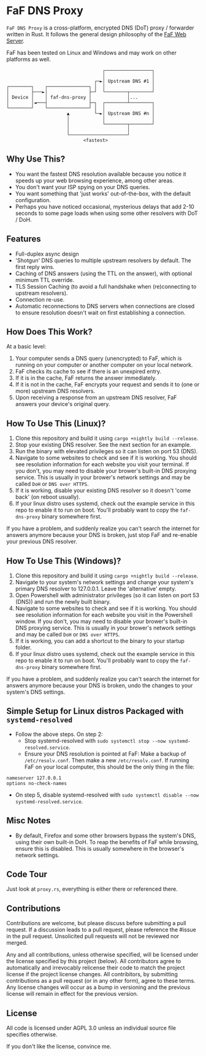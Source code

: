 # FaF DNS Proxy

`FaF DNS Proxy` is a cross-platform, encrypted DNS (DoT) proxy / forwarder written in Rust. It follows the general design philosophy of the [FaF Web Server](https://www.github.com/errantmind/faf).

FaF has been tested on Linux and Windows and may work on other platforms as well.


```
                                   ┌─────────────────┐
                                   │                 │
                                ┌─►│ Upstream DNS #1 │
┌────────┐    ┌───────────────┐ │  │                 │
│        ├───►│               ├─┘  └────────┬────────┘
│ Device │    │ faf-dns-proxy │             │...
│        │◄───┤               ├─┐  ┌────────┴────────┐
└────────┘    └───────────────┘ │  │                 │
                      ▲         └─►│ Upstream DNS #n │
                      │            │                 │
                      │            └────────┬────────┘
                      │                     │
                      └─────────────────────┘
                            <fastest>
```

## Why Use This?

- You want the fastest DNS resolution available because you notice it speeds up your web browsing experience, among other areas.
- You don't want your ISP spying on your DNS queries.
- You want something that 'just works' out-of-the-box, with the default configuration.
- Perhaps you have noticed occasional, mysterious delays that add 2-10 seconds to some page loads when using some other resolvers with DoT / DoH.

## Features

- Full-duplex async design
- 'Shotgun' DNS queries to multiple upstream resolvers by default. The first reply wins.
- Caching of DNS answers (using the TTL on the answer), with optional minimum TTL override.
- TLS Session Caching (to avoid a full handshake when (re)connecting to upstream resolvers).
- Connection re-use.
- Automatic reconnections to DNS servers when connections are closed to ensure resolution doesn't wait on first establishing a connection.

## How Does This Work?

At a basic level:

1. Your computer sends a DNS query (unencrypted) to FaF, which is running on your computer or another computer on your local network.
2. FaF checks its cache to see if there is an unexpired entry.
3. If it is in the cache, FaF returns the answer immediately.
4. If it is not in the cache, FaF encrypts your request and sends it to (one or more) upstream DNS resolvers.
5. Upon receiving a response from an upstream DNS resolver, FaF answers your device's original query.

## How To Use This (Linux)?

1. Clone this repository and build it using `cargo +nightly build --release`.
2. Stop your existing DNS resolver. See the next section for an example.
3. Run the binary with elevated privileges so it can listen on port 53 (DNS).
4. Navigate to some websites to check and see if it is working. You should see resolution information for each website you visit your terminal. If you don't, you may need to disable your brower's built-in DNS proxying service. This is usually in your brower's network settings and may be called `DoH` or `DNS over HTTPS`.
5. If it is working, disable your existing DNS resolver so it doesn't 'come back' (on reboot usually).
6. If your linux distro uses systemd, check out the example service in this repo to enable it to run on boot. You'll probably want to copy the `faf-dns-proxy` binary somewhere first.

If you have a problem, and suddenly realize you can't search the internet for answers anymore because your DNS is broken, just stop FaF and re-enable your previous DNS resolver.

## How To Use This (Windows)?

1. Clone this repository and build it using `cargo +nightly build --release`.
2. Navigate to your system's network settings and change your system's primary DNS resolver to 127.0.0.1. Leave the 'alternative' empty.
3. Open Powershell with administrator privileges (so it can listen on port 53 (DNS)) and run the newly built binary.
4. Navigate to some websites to check and see if it is working. You should see resolution information for each website you visit in the Powershell window. If you don't, you may need to disable your brower's built-in DNS proxying service. This is usually in your brower's network settings and may be called `DoH` or `DNS over HTTPS`.
5. If it is working, you can add a shortcut to the binary to your startup folder.
6. If your linux distro uses systemd, check out the example service in this repo to enable it to run on boot. You'll probably want to copy the `faf-dns-proxy` binary somewhere first.

If you have a problem, and suddenly realize you can't search the internet for answers anymore because your DNS is broken, undo the changes to your system's DNS settings.

## Simple Setup for Linux distros Packaged with `systemd-resolved`

- Follow the above steps. On step 2:
  - Stop systemd-resolved with `sudo systemctl stop --now systemd-resolved.service`.
  - Ensure your DNS resolution is pointed at FaF: Make a backup of `/etc/resolv.conf`. Then make a new `/etc/resolv.conf`. If running FaF on your local computer, this should be the only thing in the file:

```
nameserver 127.0.0.1
options no-check-names
```

- On step 5, disable systemd-resolved with `sudo systemctl disable --now systemd-resolved.service`.

## Misc Notes

- By default, Firefox and some other browsers bypass the system's DNS, using their own built-in DoH. To reap the benefits of FaF while browsing, ensure this is disabled. This is usually somewhere in the browser's network settings.

## Code Tour

Just look at `proxy.rs`, everything is either there or referenced there.

## Contributions

Contributions are welcome, but please discuss before submitting a pull request. If a discussion leads to a pull request, please reference the \#issue in the pull request. Unsolicited pull requests will not be reviewed nor merged.

Any and all contributions, unless otherwise specified, will be licensed under the license specified by this project (below). All contributors agree to automatically and irrevocably relicense their code to match the project license if the project license changes. All contribitors, by submitting contributions as a pull request (or in any other form), agree to these terms. Any license changes will occur as a bump in versioning and the previous license will remain in effect for the previous version.

## License

All code is licensed under AGPL 3.0 unless an individual source file specifies otherwise.

If you don't like the license, convince me.
